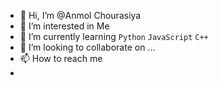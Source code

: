 - 👋 Hi, I’m @Anmol Chourasiya
- 👀 I’m interested in Me
- 🌱 I’m currently learning `Python` `JavaScript` `C++`
- 💞️ I’m looking to collaborate on ...
- 📫 How to reach me
- 

<!---
Dozze5/Dozze5 is a ✨ special ✨ repository because its `README.md` (this file) appears on your GitHub profile.
You can click the Preview link to take a look at your changes.
--->
